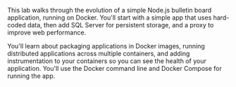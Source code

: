 This lab walks through the evolution of a simple Node.js bulletin board application, running on Docker. You'll start with a simple app that uses hard-coded data, then add SQL Server for persistent storage, and a proxy to improve web performance.

You'll learn about packaging applications in Docker images, running distributed applications across multiple containers, and adding instrumentation to your containers so you can see the health of your application. You'll use the Docker command line and Docker Compose for running the app.